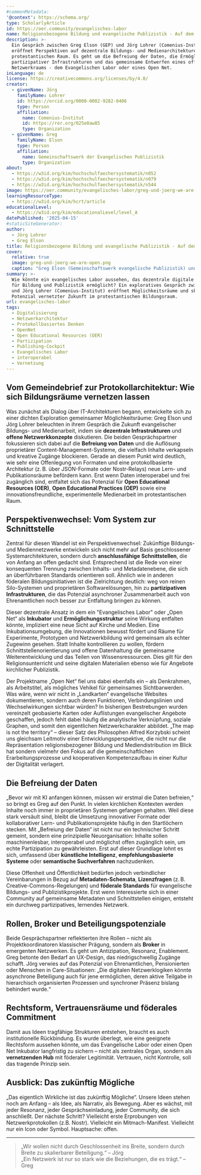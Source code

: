 ```yaml
---
#commonMetadata:
'@context': https://schema.org/
type: ScholarlyArticle
id: https://oer.community/evangelisches-labor
name: Religionsbezogene Bildung und evangelische Publizistik - Auf dem Weg zu einem offenen Netzwerk als neue Ermöglichungsstruktur
description: >-
  Ein Gespräch zwischen Greg Elson (GEP) und Jörg Lohrer (Comenius-Institut)
  eröffnet Perspektiven auf dezentrale Bildungs- und Medienarchitekturen im
  protestantischen Raum. Es geht um die Befreiung der Daten, die Ermöglichung
  partizipativer Infrastrukturen und das gemeinsame Entwerfen eines offenen
  Netzwerkraums - dem Evangelischen Labor oder eines Open Net.
inLanguage: de
license: https://creativecommons.org/licenses/by/4.0/
creator:
  - givenName: Jörg
    familyName: Lohrer
    id: https://orcid.org/0000-0002-9282-0406
    type: Person
    affiliation:
      name: Comenius-Institut
      id: https://ror.org/025e8aw85
      type: Organization
  - givenName: Greg
    familyName: Elson
    type: Person
    affiliation:
      name: Gemeinschaftswerk der Evangelischen Publizistik
      type: Organization
about:
  - https://w3id.org/kim/hochschulfaechersystematik/n052
  - https://w3id.org/kim/hochschulfaechersystematik/n079
  - https://w3id.org/kim/hochschulfaechersystematik/n544
image: https://oer.community/evangelisches-labor/greg-und-joerg-we-are-open.png
learningResourceType:
  - https://w3id.org/kim/hcrt/article
educationalLevel:
  - https://w3id.org/kim/educationalLevel/level_A
datePublished: '2025-04-15'
#staticSiteGenerator:
author:
  - Jörg Lohrer
  - Greg Elson
title: Religionsbezogene Bildung und evangelische Publizistik - Auf dem Weg zu einem offenen Netzwerk als neue Ermöglichungsstruktur
cover:
  relative: true
  image: greg-und-joerg-we-are-open.png
  caption: "Greg Elson (Gemeinschaftswerk evangelische Publizistik) und Jörg Lohrer (Comenius-Institut) mit Schriftzug 'We are open' - Screenshot Zoom-Videokonferenz)"
summary: >-
  Wie könnte ein evangelisches Labor aussehen, das dezentrale digitale Infrastrukturen
  für Bildung und Publizistik ermöglicht? Ein exploratives Gespräch zwischen Greg Elson (GEP)
  und Jörg Lohrer (Comenius-Institut) eröffnet Möglichkeitsräume und skizziert das
  Potenzial vernetzter Zukunft im protestantischen Bildungsraum.
url: evangelisches-labor
tags:
  - Digitalisierung
  - Netzwerkarchitektur
  - Protokollbasiertes Denken
  - OpenNet
  - Open Educational Resources (OER)
  - Partizipation
  - Publishing-Cockpit
  - Evangelisches Labor
  - interoperabel
  - Vernetzung
---
```


## Vom Gemeindebrief zur Protokollarchitektur: Wie sich Bildungsräume vernetzen lassen

Was zunächst als Dialog über IT-Architekturen begann, entwickelte sich zu einer dichten Exploration gemeinsamer Möglichkeitsräume: Greg Elson und Jörg Lohrer beleuchten in ihrem Gespräch die Zukunft evangelischer Bildungs- und Medienarbeit, indem sie **dezentrale Infrastrukturen** und **offene Netzwerkkonzepte** diskutieren. 
Die beiden Gesprächspartner fokussieren sich dabei auf die **Befreiung von Daten** und die Auflösung proprietärer Content-Management-Systeme, die vielfach Inhalte verkapseln und kreative Zugänge blockieren. Gerade an diesem Punkt wird deutlich, wie sehr eine Offenlegung von Formaten und eine protokollbasierte Architektur (z. B. über JSON-Formate oder Nostr-Relays) neue Lern- und Publikationsräume befördern kann. Erst wenn Daten interoperabel und frei zugänglich sind, entfaltet sich das Potenzial für **Open Educational Resources (OER)**, **Open Educational Practices (OEP)** sowie eine innovationsfreundliche, experimentelle Medienarbeit im protestantischen Raum.

## Perspektivenwechsel: Vom System zur Schnittstelle

Zentral für diesen Wandel ist ein Perspektivenwechsel: Zukünftige Bildungs- und Mediennetzwerke entwickeln sich nicht mehr auf Basis geschlossener Systemarchitekturen, sondern durch **anschlussfähige Schnittstellen**, die von Anfang an offen gedacht sind. Entsprechend ist die Rede von einer konsequenten Trennung zwischen Inhalts- und Metadatenebene, die sich an überführbaren Standards orientieren soll. Ähnlich wie in anderen föderalen Bildungsinitiativen ist die Zielrichtung deutlich: weg von reinen Silo-Systemen und proprietären Softwarelösungen, hin zu **partizipativen Infrastrukturen**, die das Potenzial asynchroner Zusammenarbeit auch von Ehrenamtlichen noch besser zur Entfaltung bringen zu können.

Dieser dezentrale Ansatz in dem ein "Evangelisches Labor" oder „Open Net“ als **Inkubator** und **Ermöglichungsstruktur** seine Wirkung entfalten könnte, impliziert eine neue Sicht auf Kirche und Medien. Eine Inkubationsumgebung, die Innovationen bewusst fördert und Räume für Experimente, Prototypen und Netzwerkbildung wird gemeinsam als echter Zugewinn gesehen. Statt Inhalte kontrollieren zu wollen, fördern Schnittstellenorientierung und offene Datenhaltung die gemeinsame Weiterentwicklung und das Teilen von Wissensressourcen. Dies gilt für den Religionsunterricht und seine digitalen Materialien ebenso wie für Angebote kirchlicher Publizistik.

Der Projektname „Open Net“ fiel uns dabei ebenfalls ein – als Denkrahmen, als Arbeitstitel, als mögliches Vehikel für gemeinsames Sichtbarwerden. Was wäre, wenn wir nicht in „Landkarten“ evangelische Websites dokumentieren, sondern auch deren Funktionen, Verbindungslinien und Wechselwirkungen sichtbar würden? In bisherigen Bestrebungen wurden vereinzelt geobasierte Karten oder Auflistungen evangelischer Angebote geschaffen, jedoch fehlt dabei häufig die analytische Verknüpfung, soziale Graphen, und somit den eigentlichen Netzwerkcharakter abbildet. „The map is not the territory“ – dieser Satz des Philosophen Alfred Korzybski scheint uns gleichsam Leitmotiv einer Entwicklungsperspektive, die nicht nur die Repräsentation religionsbezogener Bildung und Mediendistribution im Blick hat sondern vielmehr den Fokus auf die gemeinschaftlichen Erarbeitungsprozesse und kooperativen Kompetenzaufbau in einer Kultur der Digitalität verlagert.

## Die Befreiung der Daten

„Bevor wir mit KI anfangen können, müssen wir erstmal die Daten befreien,“ so bringt es Greg auf den Punkt. In vielen kirchlichen Kontexten werden Inhalte noch immer in proprietären Systemen gefangen gehalten. Weil diese stark versäult sind, bleibt die Umsetzung innovativer Formate oder kollaborativer Lern- und Publikationsprojekte häufig in den Startlöchern stecken. Mit „Befreiung der Daten“ ist nicht nur ein technischer Schritt gemeint, sondern eine prinzipielle Neuorganisation: Inhalte sollen maschinenlesbar, interoperabel und möglichst offen zugänglich sein, um echte Partizipation zu gewährleisten. Erst auf dieser Grundlage lohnt es sich, umfassend über **künstliche Intelligenz**, **empfehlungsbasierte Systeme** oder **semantische Suchverfahren** nachzudenken.

Diese Offenheit und Öffentlichkeit bedürfen jedoch verbindlicher Vereinbarungen in Bezug auf **Metadaten-Schemata**, **Lizenzfragen** (z. B. Creative-Commons-Regelungen) und **föderale Standards** für evangelische Bildungs- und Publizistikprojekte. Erst wenn Interessierte sich in einer Community auf gemeinsame Metadaten und Schnittstellen einigen, entsteht ein durchweg partizipatives, lernendes Netzwerk.

## Rollen, Broker und Beteiligungspotenziale

Beide Gesprächspartner reflektierten ihre Rollen – nicht als Projektkoordinatoren klassischer Prägung, sondern als **Broker** in emergenten Netzwerken. Es geht um Antizipation, Resonanz, Enablement. Greg betonte den Bedarf an UX-Design, das niedrigschwellig Zugänge schafft. Jörg verwies auf das Potenzial von Ehrenamtlichen, Pensionierten oder Menschen in Care-Situationen: „Die digitalen Netzwerklogiken könnte asynchrone Beteiligung auch für jene ermöglichen, deren aktive Teilgabe in hierarchisch organisierten Prozessen und synchroner Präsenz bislang behindert wurde.“

## Rechtsform, Vertrauensräume und föderales Commitment

Damit aus Ideen tragfähige Strukturen entstehen, braucht es auch institutionelle Rückbindung. Es wurde überlegt, wie eine geeignete Rechtsform aussehen könnte, um das Evangelische Labor oder einen Open Net Inkubator langfristig zu sichern – nicht als zentrales Organ, sondern als **vernetzenden Hub** mit föderaler Legitimität. Vertrauen, nicht Kontrolle, soll das tragende Prinzip sein.

## Ausblick: Das zukünftig Mögliche

„Das eigentlich Wirkliche ist das zukünftig Mögliche“. Unsere Ideen stehen noch am Anfang – als Idee, als Narrativ, als Bewegung. Aber es wächst, mit jeder Resonanz, jeder Gesprächseinladung, jeder Community, die sich anschließt. Der nächste Schritt? Vielleicht erste Erprobungen von Netzwerkprotokollen (z.B. Nostr). Vielleicht ein Mitmach-Manifest. Vielleicht nur ein Icon oder Symbol. Hauptsache: offen.

---

> „Wir wollen nicht durch Geschlossenheit ins Breite, sondern durch Breite zu skalierbarer Beteiligung.“ – Jörg  
> „Ein Netzwerk ist nur so stark wie die Beziehungen, die es trägt.“ – Greg 